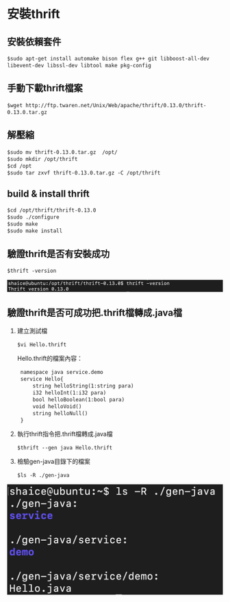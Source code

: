 # 安裝thrift
## 安裝依賴套件
```
$sudo apt-get install automake bison flex g++ git libboost-all-dev libevent-dev libssl-dev libtool make pkg-config
```

## 手動下載thrift檔案
```
$wget http://ftp.twaren.net/Unix/Web/apache/thrift/0.13.0/thrift-0.13.0.tar.gz
```

## 解壓縮
```
$sudo mv thrift-0.13.0.tar.gz  /opt/
$sudo mkdir /opt/thrift
$cd /opt
$sudo tar zxvf thrift-0.13.0.tar.gz -C /opt/thrift
```

## build & install thrift
```
$cd /opt/thrift/thrift-0.13.0
$sudo ./configure
$sudo make
$sudo make install
```

## 驗證thrift是否有安裝成功
```
$thrift -version
```
![check_thrift_is_available.png](thrift_install/check_thrift_is_available.png)

## 驗證thrift是否可成功把.thrift檔轉成.java檔
1. 建立測試檔
   ```
   $vi Hello.thrift
   ```
   Hello.thrift的檔案內容：
   ```
    namespace java service.demo
    service Hello{
        string helloString(1:string para)
        i32 helloInt(1:i32 para)
        bool helloBoolean(1:bool para)
        void helloVoid()
        string helloNull()
    }
   ```
2. 執行thrift指令把.thrift檔轉成.java檔
   ```
   $thrift --gen java Hello.thrift
   ```
3. 檢驗gen-java目錄下的檔案
   ```
   $ls -R ./gen-java
   ```
![check_thrift_convert_java_success.png](thrift_install/check_thrift_convert_java_success.png)